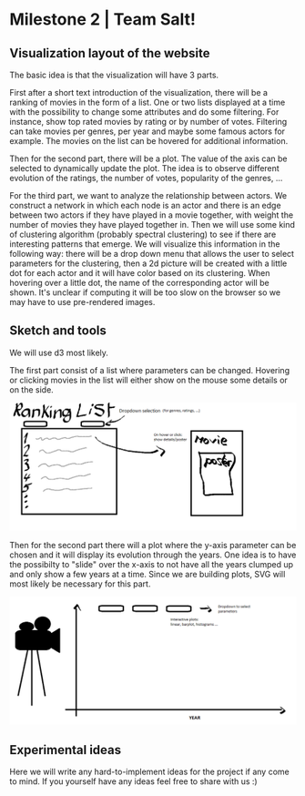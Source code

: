# Milestone 2 | Team Salt!

## Visualization layout of the website
The basic idea is that the visualization will have 3 parts.

First after a short text introduction of the visualization, there will be a
ranking of movies in the form of a list. One or two lists displayed at a time
with the possibility to change some attributes and do some filtering. For
instance, show top rated movies by rating or by number of votes. Filtering can
take movies per genres, per year and maybe some famous actors for example. The
movies on the list can be hovered for additional information.

Then for the second part, there will be a plot. The value of the axis can be
selected to dynamically update the plot. The idea is to observe different
evolution of the ratings, the number of votes, popularity of the genres, ...

For the third part, we want to analyze the relationship between actors. We
construct a network in which each node is an actor and there is an edge between
two actors if they have played in a movie together, with weight the number of
movies they have played together in.
Then we will use some kind of clustering algorithm (probably spectral
clustering) to see if there are interesting patterns that emerge.
We will visualize this information in the following way:
there will be a drop down menu that allows the user to select parameters for
the clustering, then a 2d picture will be created with a little dot for each
actor and it will have color based on its clustering. When hovering over a
little dot, the name of the corresponding actor will be shown. It's unclear if
computing it will be too slow on the browser so we may have to use pre-rendered
images.

## Sketch and tools
We will use d3 most likely.

The first part consist of a list where parameters can be changed. Hovering or clicking movies in the list will either show on the mouse some details or on the side.

![Part 1](img/dataviz-part1.png)

Then for the second part there will a plot where the y-axis parameter can be chosen and it will display its evolution through the years. One idea is to have the possibilty to "slide" over the x-axis to not have all the years clumped up and only show a few years at a time. Since we are building plots, SVG will most likely be necessary for this part.

![Part 2](img/dataviz-part2.png)

## Experimental ideas
Here we will write any hard-to-implement ideas for the project if any come to
mind. If you yourself have any ideas feel free to share with us :)
